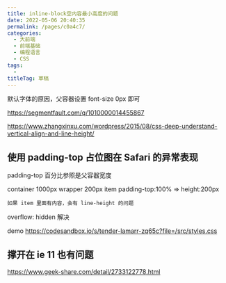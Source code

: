 ```yaml
---
title: inline-block空内容最小高度的问题
date: 2022-05-06 20:40:35
permalink: /pages/c0a4c7/
categories: 
  - 大前端
  - 前端基础
  - 编程语言
  - CSS
tags: 
  - 
titleTag: 草稿
---
```



默认字体的原因，父容器设置 font-size 0px 即可



https://segmentfault.com/q/1010000014455867

https://www.zhangxinxu.com/wordpress/2015/08/css-deep-understand-vertical-align-and-line-height/



## 使用 padding-top 占位图在 Safari 的异常表现

padding-top 百分比参照是父容器宽度

container 1000px
  wrapper   200px
    item      padding-top:100% => height:200px

    如果 item 里面有内容，会有 line-height 的问题

overflow: hidden 解决

demo https://codesandbox.io/s/tender-lamarr-zq65c?file=/src/styles.css


## 撑开在 ie 11 也有问题

https://www.geek-share.com/detail/2733122778.html